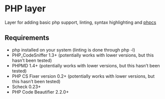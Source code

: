 # PHP layer

Layer for adding basic php support, linting, syntax highlighting and [phpcs](http://benmatselby.github.io/sublime-phpcs/)

## Requirements

- php installed on your system (linting is done through php -l)
- PHP_CodeSniffer 1.3+ (potentially works with lower versions, but this hasn’t been tested)
- PHPMD 1.4+ (potentially works with lower versions, but this hasn’t been tested)
- PHP CS Fixer version 0.2+ (potentially works with lower versions, but this hasn’t been tested)
- Scheck 0.23+
- PHP Code Beautifier 2.2.0+

